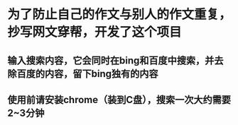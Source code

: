 # 为了防止自己的作文与别人的作文重复，抄写网文穿帮，开发了这个项目
## 输入搜索内容，它会同时在bing和百度中搜索，并去除百度的内容，留下bing独有的内容
## 使用前请安装chrome（装到C盘），搜索一次大约需要2~3分钟
